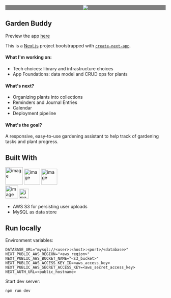 
<p align="center" style="background-color:gray">
  <img src="https://github.com/tiffanytangt/garden-buddy/assets/12769383/797e985d-442d-491c-a5d2-0f7a52c715dc">
</p>

## Garden Buddy

Preview the app [here](http://garden-buddy.tiffanytang.tech)

This is a [Next.js](https://nextjs.org/) project bootstrapped with [`create-next-app`](https://github.com/vercel/next.js/tree/canary/packages/create-next-app).

#### What I'm working on:
- Tech choices: library and infrastructure choices
- App Foundations: data model and CRUD ops for plants
  
#### What's next?
- Organizing plants into collections
- Reminders and Journal Entries
- Calendar
- Deployment pipeline

#### What's the goal?
A responsive, easy-to-use gardening assistant to help track of gardening tasks and plant progress.

## Built With
<img height="55" alt="image" src="https://github.com/tiffanytangt/garden-buddy/assets/12769383/1f60741d-dcb2-494f-9c72-ac65bb12c379">
<img height="50" alt="image" src="https://github.com/tiffanytangt/garden-buddy/assets/12769383/95773d85-7a74-49a1-9a43-feccad1893be">
<img height="50" alt="image" src="https://github.com/tiffanytangt/garden-buddy/assets/12769383/a46cab59-731e-4d65-878b-2f7e53a0afe6">
<br>
<img height="40" alt="image" src="https://github.com/tiffanytangt/garden-buddy/assets/12769383/c41650ad-15a8-41af-b743-217655bcbcd9">
<img height="30" alt="image" src="https://github.com/tiffanytangt/garden-buddy/assets/12769383/8546feaa-7b40-4800-9bdf-5f05849970ae">

- AWS S3 for persisting user uploads
- MySQL as data store

## Run locally
Environment variables:
```
DATABASE_URL="mysql://<user>:<host>:<port>/<database>"
NEXT_PUBLIC_AWS_REGION="<aws_region>"
NEXT_PUBLIC_AWS_BUCKET_NAME="<s3_bucket>"
NEXT_PUBLIC_AWS_ACCESS_KEY_ID=<aws_access_key>
NEXT_PUBLIC_AWS_SECRET_ACCESS_KEY=<aws_secret_access_key>
NEXT_AUTH_URL=<public_hostname>
```

Start dev server:
```bash
npm run dev
```


